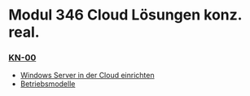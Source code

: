 # Modul 346 Cloud Lösungen konz. real.

### [KN-00](KN-00/README.md)
- [Windows Server in der Cloud einrichten](KN-00/Dokumentation_Windows_Server_Installation.md)
- [Betriebsmodelle](KN-00/Betriebsmodelle.md) 

